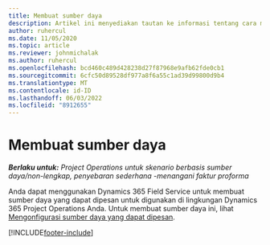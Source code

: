 ```yaml
---
title: Membuat sumber daya
description: Artikel ini menyediakan tautan ke informasi tentang cara membuat sumber daya yang dapat dipesan.
author: ruhercul
ms.date: 11/05/2020
ms.topic: article
ms.reviewer: johnmichalak
ms.author: ruhercul
ms.openlocfilehash: bcd460c489d428238d27f87968e9afb62fde0cb1
ms.sourcegitcommit: 6cfc50d89528df977a8f6a55c1ad39d99800d9b4
ms.translationtype: MT
ms.contentlocale: id-ID
ms.lasthandoff: 06/03/2022
ms.locfileid: "8912655"
---
```

# <a name="create-resources"></a>Membuat sumber daya

_**Berlaku untuk:** Project Operations untuk skenario berbasis sumber daya/non-lengkap, penyebaran sederhana -menangani faktur proforma_

Anda dapat menggunakan Dynamics 365 Field Service untuk membuat sumber daya yang dapat dipesan untuk digunakan di lingkungan Dynamics 365 Project Operations Anda. Untuk membuat sumber daya ini, lihat [Mengonfigurasi sumber daya yang dapat dipesan](/dynamics365/field-service/set-up-bookable-resources).


[!INCLUDE[footer-include](../includes/footer-banner.md)]